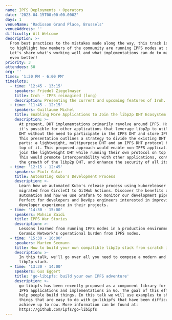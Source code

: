 ```yaml
---
name: IPFS Deployments + Operators
date: '2023-04-15T00:00:00.000Z'
days: 1
venueName: 'Radisson Grand Place, Brussels'
venueAddress: ''
difficulty: All Welcome
description: >-
  From best practices to the mistakes made along the way, this track is a chance
  to highlight how members of the community are running IPFS nodes at scale.
  Let's share what's working well and what implementations can do to make things
  even better!
priority: 3
attendees: 50
org: ''
times: '1:30 PM - 6:00 PM'
timeslots:
  - time: '12:45 - 13:15'
    speakers: Friedel Ziegelmayer
    title: Iroh - IPFS reimagined (long)
    description: Presenting the current and upcoming features of Iroh.
  - time: '11:45 - 12:15'
    speakers: Guillaume Michel
    title: Enabling More Applications to Join the libp2p DHT Ecosystem
    description: >-
      At present, DHT implementations primarily revolve around IPFS. However,
      it's possible for other applications that leverage libp2p to utilize the
      DHT without the need to participate in the IPFS DHT and store IPFS data.
      This presentation outlines a strategy to divide the existing DHT into two
      parts: a lightweight, multipurpose DHT and an IPFS DHT protocol built on
      top of it. This proposed approach would enable non-IPFS applications to
      join the lightweight DHT while running their own protocol on top of it.
      This would promote interoperability with other applications, contribute to
      the growth of the libp2p DHT, and enhance the security of all its users.
  - time: '12:15 - 12:45'
    speakers: Piotr Galar
    title: Automating Kubo's Development Process
    description: >-
      Learn how we automated Kubo's release process using kuboreleaser and
      migrated from CircleCI to GitHub Actions. Discover the benefits of
      automation and how we use Grafana to monitor our development pipeline.
      Perfect for developers and DevOps engineers interested in improving the
      developer experience in their projects.
  - time: '14:30 - 15:00'
    speakers: Mohsin Zaidi
    title: IPFS War Stories
    description: >-
      Lessons learned from running IPFS nodes in a production environment. 
      Ceramic Network's operational burden from IPFS nodes.
  - time: '15:30 - 16:00'
    speakers: Marten Seemann
    title: How to build your own compatible libp2p stack from scratch in an afternoon
    description: >-
      In this talk, we'll go over all you need to compose a modern and minimal
      libp2p stack.
  - time: '13:30 - 14:00'
    speakers: Gus Eggert
    title: 'go-libipfs: build your own IPFS adventure'
    description: >-
      go-libipfs has been recently proposed as a component library for building
      IPFS applications and implementations in Go. The goal of this effort is to
      help people build things. In this talk we will use examples to showcase
      things that are easy to do with go-libipfs that have been difficult to
      achieve up to now. More information can be found at:
      https://github.com/ipfs/go-libipfs
---
```


